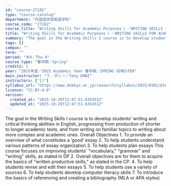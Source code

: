 ```yaml
---
id: "course:27182"
type: "course-catalog"
department: "外国語学部英語学科"
course_code: "27182"
course_title: "Writing Skills for Academic Purposes Ⅰ ／WRITING SKILLS FOR ACADEMIC PURPOSES Ⅰ"
title: "Writing Skills for Academic Purposes Ⅰ ／WRITING SKILLS FOR ACADEMIC PURPOSES Ⅰ"
summary: "The goal in the Writing Skills I course is to develop students’ writing and critical thinking abilities in English, prog…"
tags: []
campus: ""
term: ""
period: "木4／Thu 4"
course_type: "春学期／Spring"
credits: 1
year: "2025年度／2025 Academic Year 春学期／SPRING SEMESTER"
main_instructor: "Ｔ．ダニー／Tony DANI"
instructors: ["[]"]
syllabus_url: "https://www.dokkyo.ac.jp/research/syllabus/2025/0102/0102_27182_ja_JP.html"
license: "CC-BY-4.0"
version:
  created_at: "2025-10-29T12:47:51.635451Z"
  updated_at: "2025-10-29T12:47:51.635451Z"
---
```

The goal in the Writing Skills I course is to develop students’ writing and critical thinking abilities in English, progressing from production of shorter to longer academic texts, and from writing on familiar topics to writing about more complex and academic ones. Overall Objectives 1. To provide an overview of what constitutes a ‘good’ essay 2. To help students understand various patterns of essay organization 3. To help students plan essays This course focuses on improving students’ "vocabulary," "grammar" and "writing" skills, as stated in DP 2. Overall objectives are for them to acquire the basics of "written productive skills," as stated in the CP. 4. To help students revise and edit their essays 5. To help students use a variety of sources 6. To help students develop computer literacy skills 7. To introduce the basics of referencing and creating a bibliography (MLA or APA styles)
